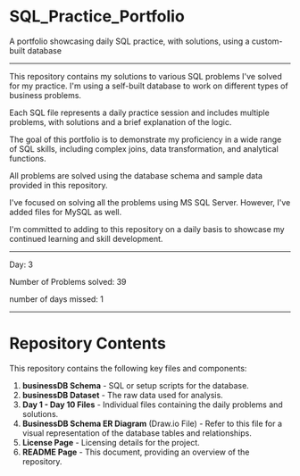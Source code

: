 # SQL_Practice_Portfolio
A portfolio showcasing daily SQL practice, with solutions, using a custom-built database

--------------------------------------------------------------------------------------------------------------------

This repository contains my solutions to various SQL problems I've solved for my practice. I'm using a self-built database to work on different types of business problems.

Each SQL file represents a daily practice session and includes multiple problems, with solutions and a brief explanation of the logic.

The goal of this portfolio is to demonstrate my proficiency in a wide range of SQL skills, including complex joins, data transformation, and analytical functions.

All problems are solved using the database schema and sample data provided in this repository.

I've focused on solving all the problems using MS SQL Server. However, I've added files for MySQL as well.

I'm committed to adding to this repository on a daily basis to showcase my continued learning and skill development.

--------------------------------------------------------------------------------------------------------------------

Day: 3

Number of Problems solved: 39

number of days missed: 1

--------------------------------------------------------------------------------------------------------------------

# Repository Contents

This repository contains the following key files and components:

1.  **businessDB Schema** - SQL or setup scripts for the database.
2.  **businessDB Dataset** - The raw data used for analysis.
3.  **Day 1 - Day 10 Files** - Individual files containing the daily problems and solutions.
4.  **BusinessDB Schema ER Diagram** (Draw.io File) - Refer to this file for a visual representation of the database tables and relationships.
5.  **License Page** - Licensing details for the project.
6.  **README Page** - This document, providing an overview of the repository.

